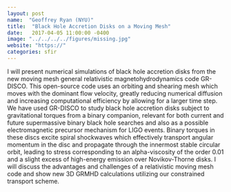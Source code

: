 ```yaml
---
layout: post
name:  "Geoffrey Ryan (NYU)"
title:  "Black Hole Accretion Disks on a Moving Mesh"
date:   2017-04-05 11:00:00 -0400
image: "../../../../figures/missing.jpg"
website: "https://"
categories: sfir
---
```


I will present numerical simulations of black hole accretion disks from 
the new moving mesh general relativistic magnetohydrodynamics code 
GR-DISCO.  This open-source code uses an orbiting and shearing mesh 
which moves with the dominant flow velocity, greatly reducing numerical 
diffusion and increasing computational efficiency by allowing for a 
larger time step.  We have used GR-DISCO to study black hole accretion 
disks subject to gravitational torques from a binary companion, 
relevant for both current and future supermassive binary black hole 
searches and also as a possible electromagnetic precursor mechanism for 
LIGO events.  Binary torques in these discs excite spiral shockwaves 
which effectively transport angular momentum in the disc and propagate 
through the innermost stable circular orbit, leading to stress 
corresponding to an alpha-viscosity of the order 0.01 and a slight 
excess of high-energy emission over Novikov-Thorne disks.  I will 
discuss the advantages and challenges of a relativistic moving mesh 
code and show new 3D GRMHD calculations utilizing our constrained 
transport scheme.
